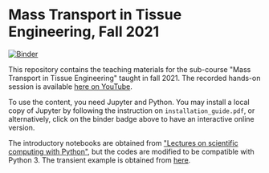# Mass Transport in Tissue Engineering, Fall 2021

[![Binder](https://mybinder.org/badge_logo.svg)](https://mybinder.org/v2/gh/mbarzegary/mass-transport-tissue-engineering-spring2021/HEAD)

This repository contains the teaching materials for the sub-course "Mass Transport in Tissue Engineering" taught in fall 2021. The recorded hands-on session is available [here on YouTube](https://youtu.be/sm9GozNz3_w).

To use the content, you need Jupyter and Python. You may install a local copy of Jupyter by following the instruction on `installation_guide.pdf`, or alternatively, click on the binder badge above to have an interactive online version.

The introductory notebooks are obtained from ["Lectures on scientific computing with Python"](https://github.com/jrjohansson/scientific-python-lectures), but the codes are modified to be compatible with Python 3. The transient example is obtained from [here](https://scipython.com/book/chapter-7-matplotlib/examples/the-two-dimensional-diffusion-equation/).
